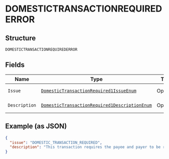 
# DOMESTICTRANSACTIONREQUIREDERROR

## Structure

`DOMESTICTRANSACTIONREQUIREDERROR`

## Fields

| Name | Type | Tags | Description | Getter | Setter |
|  --- | --- | --- | --- | --- | --- |
| `Issue` | [`DomesticTransactionRequired1IssueEnum`](../../doc/models/domestic-transaction-required-1-issue-enum.md) | Optional | - | DomesticTransactionRequired1IssueEnum getIssue() | setIssue(DomesticTransactionRequired1IssueEnum issue) |
| `Description` | [`DomesticTransactionRequired1DescriptionEnum`](../../doc/models/domestic-transaction-required-1-description-enum.md) | Optional | - | DomesticTransactionRequired1DescriptionEnum getDescription() | setDescription(DomesticTransactionRequired1DescriptionEnum description) |

## Example (as JSON)

```json
{
  "issue": "DOMESTIC_TRANSACTION_REQUIRED",
  "description": "This transaction requires the payee and payer to be resident in the same country, a domestic transaction is required to create this payment."
}
```

